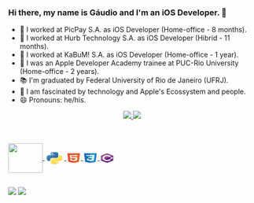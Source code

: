 ### Hi there, my name is Gáudio and I'm an iOS Developer. 👋

- 📱 I worked at PicPay S.A. as iOS Developer (Home-office - 8 months).
- 📱 I worked at Hurb Technology S.A. as iOS Developer (Hibrid - 11 months).
- 📱 I worked at KaBuM! S.A. as iOS Developer (Home-office - 1 year).
- 🍎 I was an Apple Developer Academy trainee at PUC-Rio University (Home-office - 2 years).
- 📚 I'm graduated by Federal University of Rio de Janeiro (UFRJ).
- 🤩 I am fascinated by technology and Apple's Ecossystem and people.
- 😄 Pronouns: he/his.

<div align="center">
  <a href="https://github.com/Gaudio-Ney">
  <img height="150em" src="https://github-readme-stats.vercel.app/api?username=Gaudio-Ney&show_icons=true&include_all_commits=true&count_private=true&theme=dark"/>
  <img height="150em" src="https://github-readme-stats.vercel.app/api/top-langs/?username=Gaudio-Ney&layout=compact&langs_count=7&theme=dark"/>
</div>

  ##

<div style="display: inline_block"><br>
  <img align="center" height="60" width="70" src="https://cdn.jsdelivr.net/gh/devicons/devicon/icons/swift/swift-original.svg">
  <img align="center" height="30" width="40" src="https://raw.githubusercontent.com/devicons/devicon/master/icons/python/python-original.svg">
  <img align="center" height="20" width="30" src="https://raw.githubusercontent.com/devicons/devicon/master/icons/html5/html5-original.svg">
  <img align="center" height="20" width="30" src="https://raw.githubusercontent.com/devicons/devicon/master/icons/css3/css3-original.svg">
  <img align="center" height="20" width="30" src="https://raw.githubusercontent.com/devicons/devicon/master/icons/csharp/csharp-original.svg">
</div>
  
  ##
 
<div> 
  <a href = "mailto:gaudiouchoaney@gmail.com"><img src="https://img.shields.io/badge/-Gmail-%23333?style=for-the-badge&logo=gmail&logoColor=white" target="_blank"></a>
  <a href="https://www.linkedin.com/in/gaudio-uchoa-ney/" target="_blank"><img src="https://img.shields.io/badge/-LinkedIn-%230077B5?style=for-the-badge&logo=linkedin&logoColor=white" target="_blank"></a> 
</div>
